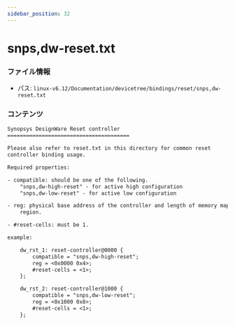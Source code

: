 ```yaml
---
sidebar_position: 32
---
```

# snps,dw-reset.txt

### ファイル情報

- パス: `linux-v6.12/Documentation/devicetree/bindings/reset/snps,dw-reset.txt`

### コンテンツ

```txt
Synopsys DesignWare Reset controller
=======================================

Please also refer to reset.txt in this directory for common reset
controller binding usage.

Required properties:

- compatible: should be one of the following.
	"snps,dw-high-reset" - for active high configuration
	"snps,dw-low-reset" - for active low configuration

- reg: physical base address of the controller and length of memory mapped
	region.

- #reset-cells: must be 1.

example:

	dw_rst_1: reset-controller@0000 {
		compatible = "snps,dw-high-reset";
		reg = <0x0000 0x4>;
		#reset-cells = <1>;
	};

	dw_rst_2: reset-controller@1000 {
		compatible = "snps,dw-low-reset";
		reg = <0x1000 0x8>;
		#reset-cells = <1>;
	};

```
